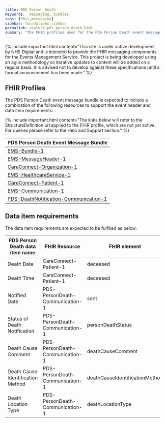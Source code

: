 ```yaml
---
title: PDS Person Death   
keywords:  messaging, bundles
tags: [fhir,messaging]
sidebar: foundations_sidebar
permalink: explore_pds_person_death.html
summary: "The FHIR profiles used for the PDS Person Death event message bundle"
---
```


{% include important.html content="This site is under active development by NHS Digital and is intended to provide the FHIR messaging components for the Events Management Service. This project is being developed using an agile methodology so iterative updates to content will be added on a regular basis. It is advised not to develop against these specifications until a formal announcement has been made." %}

## FHIR Profiles ##

The PDS Person Death event message bundle is expected to include a combination of the following resources to support the event header and data item requirements:

{% include important.html content="The links below will refer to the StructureDefinition url applied to the FHIR profile, which are not yet active. For queries please refer to the Help and Support section." %}

| PDS Person Death Event Message Bundle |
|---------------------------------------|
| [EMS-Bundle-1](https://fhir.nhs.uk/STU3/StructureDefinition/EMS-Bundle-1)                              |
| [EMS-MessageHeader-1](https://fhir.nhs.uk/STU3/StructureDefinition/EMS-MessageHeader-1)                       |
| [CareConnect-Organization-1](https://fhir.hl7.org.uk/STU3/StructureDefinition/CareConnect-Organization-1)                |
| [EMS-HealthcareService-1](https://fhir.nhs.uk/STU3/StructureDefinition/EMS-HealthcareService-1)                   |
| [CareConnect-Patient-1](https://fhir.hl7.org.uk/STU3/StructureDefinition/CareConnect-Patient-1)                     |
| [EMS-Communication-1](https://fhir.nhs.uk/STU3/StructureDefinition/EMS-Communication-1)                       |
| [PDS-DeathNotification-Communication-1](https://fhir.nhs.uk/STU3/StructureDefinition/PDS-PersonDeath-Communication-1) |

## Data item requirements  ##

The data item requirements are expected to be fulfilled as below:

| PDS Person Death data item name   | FHIR Resource                   | FHIR element                   | Mandatory/Optional/Required |
|-----------------------------------|---------------------------------|--------------------------------|-----------------------------|
| Death Date                        | CareConnect-Patient-1           | deceased                       | Mandatory                   |
| Death Time                        | CareConnect-Patient-1           | deceased                       | Mandatory                   |
| Notified Date                     | PDS-PersonDeath-Communication-1 | sent                           | Mandatory                   |
| Status of Death Notification      | PDS-PersonDeath-Communication-1 | personDeathStatus              | Required                    |
| Death Cause Comment               | PDS-PersonDeath-Communication-1 | deathCauseComment              | Required                    |
| Death Cause Identification Method | PDS-PersonDeath-Communication-1 | deathCauseIdentificationMethod | Required                    |
| Death Location Type               | PDS-PersonDeath-Communication-1 | deathLocationType              | Required                    |




